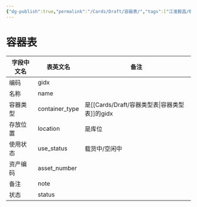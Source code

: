 ```yaml
---
{"dg-publish":true,"permalink":"/Cards/Draft/容器表/","tags":["江淮毅昌/蝶创I-MES/MES"]}
---
```



# 容器表

| **字段中文名** | 表英文名           | **备注**          |
| --------- | -------------- | --------------- |
| 编码        | gidx           |                 |
| 名称        | name           |                 |
| 容器类型      | container_type | 是[[Cards/Draft/容器类型表\|容器类型表]]的gidx |
| 存放位置      | location       | 是库位             |
| 使用状态      | use_status     | 载货中/空闲中         |
| 资产编码      | asset_number   |                 |
| 备注        | note           |                 |
| 状态        | status         |                 |